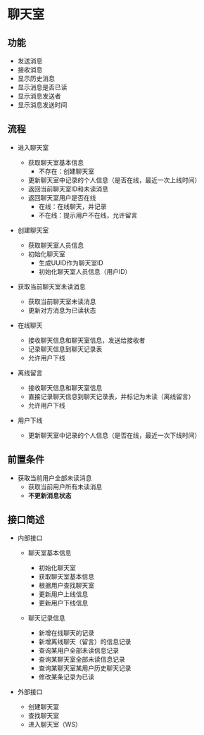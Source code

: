 # 聊天室

## 功能

- 发送消息
- 接收消息
- 显示历史消息
- 显示消息是否已读
- 显示消息发送者
- 显示消息发送时间

## 流程

- 进入聊天室
    - 获取聊天室基本信息
        - 不存在：创建聊天室
    - 更新聊天室中记录的个人信息（是否在线，最近一次上线时间）
    - 返回当前聊天室ID和未读消息
    - 返回聊天室用户是否在线
        - 在线：在线聊天，并记录
        - 不在线：提示用户不在线，允许留言

- 创建聊天室
    - 获取聊天室人员信息
    - 初始化聊天室
        - 生成UUID作为聊天室ID
        - 初始化聊天室人员信息（用户ID）

- 获取当前聊天室未读消息
    - 获取当前聊天室未读消息
    - 更新对方消息为已读状态

- 在线聊天
    - 接收聊天信息和聊天室信息，发送给接收者
    - 记录聊天信息到聊天记录表
    - 允许用户下线

- 离线留言
    - 接收聊天信息和聊天室信息
    - 直接记录聊天信息到聊天记录表，并标记为未读（离线留言）
    - 允许用户下线

- 用户下线
    - 更新聊天室中记录的个人信息（是否在线，最近一次下线时间）

## 前置条件

- 获取当前用户全部未读消息
    - 获取当前用户所有未读消息
    - **不更新消息状态**

## 接口简述

- 内部接口

  - 聊天室基本信息
    - 初始化聊天室
    - 获取聊天室基本信息
    - 根据用户查找聊天室
    - 更新用户上线信息
    - 更新用户下线信息
    

  - 聊天记录信息
    - 新增在线聊天的记录
    - 新增离线聊天（留言）的信息记录
    - 查询某用户全部未读信息记录
    - 查询某聊天室全部未读信息记录
    - 查询某聊天室某用户历史聊天记录
    - 修改某条记录为已读
    

- 外部接口

  - 创建聊天室
  - 查找聊天室
  - 进入聊天室（WS）